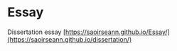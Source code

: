 # Essay
Dissertation essay
[https://saoirseann.github.io/Essay/](https://saoirseann.github.io/dissertation/)
